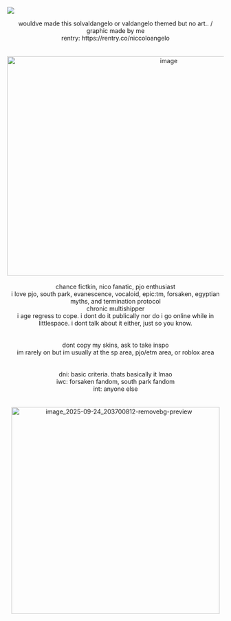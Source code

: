 ![](https://komarev.com/ghpvc/?username=niccoloangelo&label=half+bloods&style=plastic)
<br/>
<div align="center"> wouldve made this solvaldangelo or valdangelo themed but no art.. / graphic made by me </div>
<div align="center"> rentry: https://rentry.co/niccoloangelo </div>
<br/>
<br/>
<div align="center"> <img width="736" height="511" alt="image" src="https://github.com/user-attachments/assets/e1ff3c52-a2bd-47fa-a3bd-b5a7cf2fece6" /> </div>
<br/>
<div align="center"> chance fictkin, nico fanatic, pjo enthusiast </div>
<div align="center"> i love pjo, south park, evanescence, vocaloid, epic:tm, forsaken, egyptian myths, and termination protocol </div>
<div align="center"> chronic multishipper </div>
<div align="center"> i age regress to cope. i dont do it publically nor do i go online while in littlespace. i dont talk about it either, just so you know. </div>
<br/>
<br/>
<div align="center"> dont copy my skins, ask to take inspo </div>
<div align="center"> im rarely on but im usually at the sp area, pjo/etm area, or roblox area </div>
<br/>
<br/>
<div align="center"> dni: basic criteria. thats basically it lmao </div>
<div align="center"> iwc: forsaken fandom, south park fandom </div>
<div align="center"> int: anyone else </div>
<br/>
<br/>
<div align="center"> <img width="484" height="482" alt="image_2025-09-24_203700812-removebg-preview" src="https://github.com/user-attachments/assets/01b0e68f-dd28-42d8-be9f-80a58928d4c6" /> </div>
